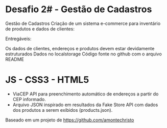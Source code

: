 # Desafio 2# - Gestão de Cadastros

Gestão de Cadastros
Criação de um sistema e-commerce para inventário de produtos e dados de clientes:

Entregáveis:

Os dados de clientes, endereços e produtos devem estar devidamente estruturados
Dados no localstorage
Código fonte no github com o arquivo README

# JS - CSS3 - HTML5

- ViaCEP API para preenchimento automático de endereços a partir do CEP informado.
- Arquivo JSON inspirado em resultados da Fake Store API com dados dos produtos a serem exibidos (products.json).

Baseado em um projeto de https://github.com/amontechristo
